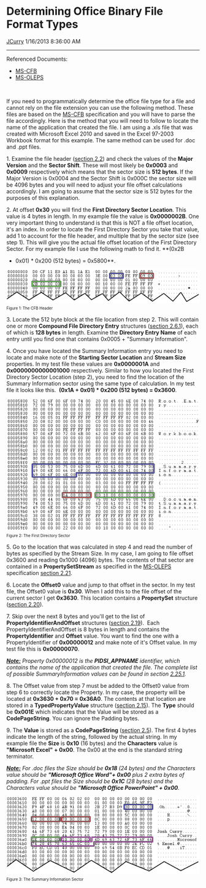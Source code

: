 <div id="page">

# Determining Office Binary File Format Types

[JCurry](https://social.msdn.microsoft.com/profile/JCurry) 1/16/2013
8:36:00 AM

-----

<div id="content">

Referenced Documents:

  - [MS-CFB](http://msdn.microsoft.com/en-us/library/dd942138.aspx)
  - [MS-OLEPS](http://msdn.microsoft.com/en-us/library/dd942421.aspx)

 

If you need to programmatically determine the office file type for a
file and cannot rely on the file extension you can use the following
method. These files are based on the
[MS-CFB](http://msdn.microsoft.com/en-us/library/dd942138.aspx)
specification and you will have to parse the file accordingly. Here is
the method that you will need to follow to locate the name of the
application that created the file. I am using a .xls file that was
created with Microsoft Excel 2010 and saved in the Excel 97-2003
Workbook format for this example. The same method can be used for .doc
and .ppt files.

  
1\. Examine the file header
([section 2.2](http://msdn.microsoft.com/en-us/library/dd941946.aspx))
and check the values of the **Major Version** and the **Sector Shift**.
These will most likely be **0x0003** and **0x0009** respectively which
means that the sector size is **512 bytes**. If the Major Version is
0x0004 and the Sector Shift is 0x000C the sector size will be 4096 bytes
and you will need to adjust your file offset calculations accordingly. I
am going to assume that the sector size is 512 bytes for the purposes of
this explanation.

  
2\. At offset **0x30** you will find the **First Directory Sector
Location**. This value is 4 bytes in length. In my example file the
value is **0x0000002B**. One very important thing to understand is that
this is NOT a file offset location, it's an index. In order to locate
the First Directory Sector you take that value, add 1 to account for the
file header, and multiple that by the sector size (see step 1). This
will give you the actual file offset location of the First Directory
Sector. For my example file I use the following math to find it. **(0x2B
+ 0x01) \* 0x200 (512 bytes) =
0x5800**.

![](images/5270.Untitledpicture1.png)  
<span style="font-size: x-small;">Figure 1: The CFB Header</span>

  
3\. Locate the 512 byte block at the file location from step 2. This
will contain one or more **Compound File Directory Entry** structures
([section 2.6.1](http://msdn.microsoft.com/en-us/library/dd941946.aspx)),
each of which is **128 bytes** in length. Examine the **Directory Entry
Name** of each entry until you find one that contains 0x0005 + "Summary
Information".

  
4\. Once you have located the Summary Information entry you need to
locate and make note of the **Starting Sector Location** and **Stream
Size** properties. In my test file these values are **0x0000001A** and
**0x0000000000001000** respectively. Similar to how you located the
First Directory Sector Location (step 2), you need to find the location
of the Summary Information sector using the same type of calculation. In
my test file it looks like this.  **(0x1A + 0x01) \* 0x200 (512 bytes) =
0x3600**.

![](images/3681.Untitledpicture.png)  
<span style="font-size: x-small;">Figure 2: The First Directory
Sector</span>

  
5\. Go to the location that was calculated in step 4 and read the number
of bytes as specified by the Stream Size. In my case, I am going to file
offset 0x3600 and reading 0x1000 (4096) bytes. The contents of that
sector are contained in a **PropertySetStream** as specified in the
[MS-OLEPS](http://msdn.microsoft.com/en-us/library/dd942421.aspx)
specification
[section 2.21](http://msdn.microsoft.com/en-us/library/dd942207.aspx).

  
6\. Locate the **Offset0** value and jump to that offset in the sector.
In my test file, the Offset0 value is **0x30**. When I add this to the
file offset of the current sector I get **0x3630**. This location
contains a **PropertySet** structure
([section 2.20](http://msdn.microsoft.com/en-us/library/dd942379.aspx)).

  
7\. Skip over the next 8 bytes and you'll get to the list of
**PropertyIdentifierAndOffset** structures
([section 2.19](http://msdn.microsoft.com/en-us/library/dd942543.aspx)). 
Each PropertyIdentifierAndOffset is 8 bytes in length and contains the
**PropertyIdentifier** and **Offset** value. You want to find the one
with a PropertyIdentifier of **0x00000012** and make note of it's Offset
value. In my test file this is **0x00000070**.

*<span style="text-decoration: underline;">**Note:**</span> Property
0x00000012 is the **PIDSI\_APPNAME** identifier, which contains the name
of the application that created the file. The complete list of possible
SummaryInformation values can be found in section
[2.25.1](http://msdn.microsoft.com/en-us/library/dd942545.aspx).*

  
8\. The Offset value from step 7 must be added to the Offset0 value from
step 6 to correctly locate the Property. In my case, the property will
be located at **0x3630 + 0x70 = 0x36A0**. The contents at that location
are stored in a **TypedPropertyValue** structure
([section 2.15](http://msdn.microsoft.com/en-us/library/dd942532.aspx)).
The **Type** should be **0x001E** which indicates that the Value will be
stored as a **CodePageString**. You can ignore the Padding bytes.

  
9\. The **Value** is stored as a **CodePageString**
([section 2.5](http://msdn.microsoft.com/en-us/library/dd942354.aspx)).
The first 4 bytes indicate the length of the string, followed by the
actual string. In my example file the **Size** is **0x10** (16 bytes)
and the **Characters** value is **"Microsoft Excel" + 0x00**. The 0x00
at the end is the standard string terminator.

*<span style="text-decoration: underline;">**Note:**</span> For .doc
files the Size should be **0x18** (24 bytes) and the Characters value
should be **"Microsoft Office Word"+ 0x00** plus 2 extra bytes of
padding. For .ppt files the Size should be **0x1C** (28 bytes) and the
Characters value should be **"Microsoft Office PowerPoint" +
0x00**.*

![](images/0456.Untitledpicture.png)  
<span style="font-size: x-small;">Figure 3: The Summary Information
Sector</span>

</div>

</div>
